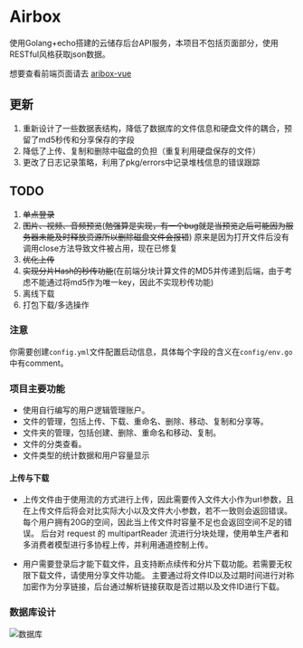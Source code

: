 # Airbox

使用Golang+echo搭建的云储存后台API服务，本项目不包括页面部分，使用RESTful风格获取json数据。

想要查看前端页面请去 [aribox-vue](https://github.com/guriytan/airbox-vue)

## 更新

1. 重新设计了一些数据表结构，降低了数据库的文件信息和硬盘文件的耦合，预留了md5秒传和分享保存的字段
2. 降低了上传、复制和删除中磁盘的负担（重复利用硬盘保存的文件）
3. 更改了日志记录策略，利用了pkg/errors中记录堆栈信息的错误跟踪

## TODO

1. ~~单点登录~~
2. ~~图片、视频、音频预览~~(~~勉强算是实现，有一个bug就是当预览之后可能因为服务器未能及时释放资源所以删除磁盘文件会报错~~)
   原来是因为打开文件后没有调用close方法导致文件被占用，现在已修复
3. ~~优化上传~~
4. ~~实现分片Hash的秒传功能~~(在前端分块计算文件的MD5并传递到后端，由于考虑不能通过将md5作为唯一key，因此不实现秒传功能)
5. 离线下载
6. 打包下载/多选操作

### 注意

你需要创建`config.yml`文件配置启动信息，具体每个字段的含义在`config/env.go`中有comment。

### 项目主要功能

- 使用自行编写的用户逻辑管理账户。
- 文件的管理，包括上传、下载、重命名、删除、移动、复制和分享等。
- 文件夹的管理，包括创建、删除、重命名和移动、复制。
- 文件的分类查看。
- 文件类型的统计数据和用户容量显示

#### 上传与下载

- 上传文件由于使用流的方式进行上传，因此需要传入文件大小作为url参数，且在上传文件后将会对比实际大小以及文件大小参数，若不一致则会返回错误。 每个用户拥有20G的空间，因此当上传文件时容量不足也会返回空间不足的错误。 后台对
  request 的 multipartReader 流进行分块处理，使用单生产者和多消费者模型进行多协程上传，并利用通道控制上传。

- 用户需要登录后才能下载文件，且支持断点续传和分片下载功能。若需要无权限下载文件，请使用分享文件功能。 主要通过将文件ID以及过期时间进行对称加密作为分享链接，后台通过解析链接获取是否过期以及文件ID进行下载。

### 数据库设计

![数据库](https://guriytan-blog1.oss-cn-zhangjiakou.aliyuncs.com/cloud.png?x-oss-process=style/mid)
